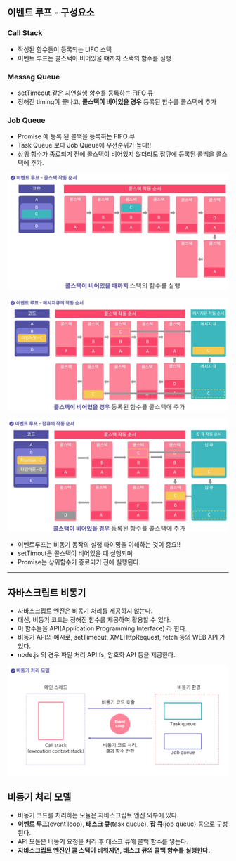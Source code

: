 ## 이벤트 루프 - 구성요소
### Call Stack
* 작성된 함수들이 등록되는 LIFO 스택
* 이벤트 루프는 콜스택이 비어있을 떄까지 스택의 함수를 실행
### Messag Queue 
* setTimeout 같은 지연실행 함수를 등록하는 FIFO 큐
* 정해진 timing이 끝나고, **콜스택이 비어있을 경우** 등록된 함수를 콜스택에 추가
###  Job Queue
* Promise 에 등록 된 콜백을 등록하는 FIFO 큐
* Task Queue 보다 Job Queue에 우선순위가 높다!!
* 상위 함수가 종료되기 전에 콜스택이 비어있지 않더라도 잡큐에 등록된 콜백을 콜스택에 추가.

![](../image/이벤트루프_콜스택%20작동순서.png)


![](../image/이벤트루프_%20메시큐의%20작동순서.png)

![](../image/이벤트루프_%20잡큐의%20작동순서.png)

* 이벤트루프는 비동기 동작의 실행 타이밍을 이해하는 것이 중요!!
* setTimout은 콜스택이 비어있을 때 실행되며
* Promise는 상위함수가 종료되기 전에 실행된다.

---
## 자바스크립트 비동기
* 자바스크립트 엔진은 비동기 처리를 제공하지 않는다.
* 대신, 비동기 코드는 정해진 함수를 제공하여 활용할 수 있다.
* 이 함수들을 API(Application Programming Interface) 라 한다.
* 비동기 API의 예시로, setTimeout, XMLHttpRequest, fetch 등의 WEB API 가 있다.
* node.js 의 경우 파일 처리 API fs, 암호화 API 등을 제공한다.

![비동기 처리 모델](/image/스크린샷-2024-01-15-145323.png)

## 비동기 처리 모델
* 비동기 코드를 처리하는 모듈은 자바스크립트 엔진 외부에 있다.
* **이벤트 루프**(event loop), **태스크 큐**(task queue), **잡 큐**(job queue) 등으로 구성된다.
* API 모듈은 비동기 요청을 처리 후 태스크 큐에 콜백 함수를 넣는다.
* **자바스크립트 엔진인 콜 스택이 비워지면, 태스크 큐의 콜백 함수를 실행한다.**
